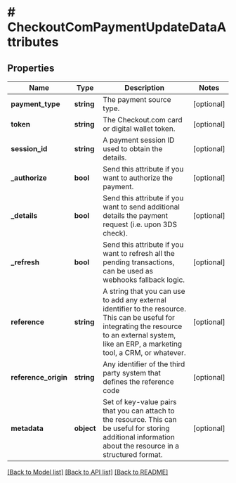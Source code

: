 # # CheckoutComPaymentUpdateDataAttributes

## Properties

Name | Type | Description | Notes
------------ | ------------- | ------------- | -------------
**payment_type** | **string** | The payment source type. | [optional]
**token** | **string** | The Checkout.com card or digital wallet token. | [optional]
**session_id** | **string** | A payment session ID used to obtain the details. | [optional]
**_authorize** | **bool** | Send this attribute if you want to authorize the payment. | [optional]
**_details** | **bool** | Send this attribute if you want to send additional details the payment request (i.e. upon 3DS check). | [optional]
**_refresh** | **bool** | Send this attribute if you want to refresh all the pending transactions, can be used as webhooks fallback logic. | [optional]
**reference** | **string** | A string that you can use to add any external identifier to the resource. This can be useful for integrating the resource to an external system, like an ERP, a marketing tool, a CRM, or whatever. | [optional]
**reference_origin** | **string** | Any identifier of the third party system that defines the reference code | [optional]
**metadata** | **object** | Set of key-value pairs that you can attach to the resource. This can be useful for storing additional information about the resource in a structured format. | [optional]

[[Back to Model list]](../../README.md#models) [[Back to API list]](../../README.md#endpoints) [[Back to README]](../../README.md)
